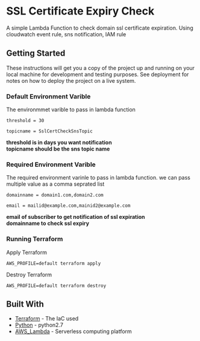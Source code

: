 # SSL Certificate Expiry Check

A simple Lambda Function to check domain ssl certificate expiration. Using cloudwatch event rule, sns notification, IAM rule

## Getting Started

These instructions will get you a copy of the project up and running on your local machine for development and testing purposes. See deployment for notes on how to deploy the project on a live system.

### Default Environment Varible

The environmmet varible to pass in lambda function

```
threshold = 30
```
```
topicname = SslCertCheckSnsTopic
```
<b>threshold is in days you want notification </b><br>
<b>topicname should be the sns topic name </b>

### Required Environment Varible
The required environment varinle to pass in lambda function. we can pass multiple value as a comma seprated list

```
domainname = domain1.com,domain2.com
```
```
email = mailid@example.com,mainid2@example.com
```
<b> email of subscriber to get notification of ssl expiration </b><br>
<b> domainname to check ssl expiry </b>

### Running Terraform
Apply Terraform

```
AWS_PROFILE=default terraform apply
```

Destroy Terraform

```
AWS_PROFILE=default terraform destroy
```
## Built With

* [Terraform](https://www.terraform.io/) - The IaC used
* [Python](https://www.python.org/) - python2.7
* [AWS_Lambda](https://aws.amazon.com/lambda/) - Serverless computing platform

